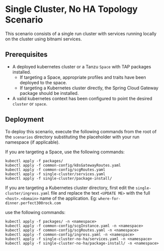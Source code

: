 # Single Cluster, No HA Topology Scenario

This scenario consists of a single run cluster with services running locally on the cluster using bitnami services.

## Prerequisites

- A deployed kubernetes cluster or a Tanzu `Space` with TAP packages installed.
  - If targeting a Space, appropriate profiles and traits have been deployed to the space.
  - If targeting a Kubernetes cluster directly, the Spring Cloud Gateway package should be installed.
- A valid kubernetes context has been configured to point the desired `cluster` or `space`. 

## Deployment

To deploy this scenario, execute the following commands from the root of the `scenarios` directory substituting the <namepspace> placeholder with your 
run namespace (if applicable).


If you are targeting a Space, use the following commands:

```
kubectl apply -f packages/
kubectl apply -f common-config/k8sGatewayRoutes.yaml
kubectl apply -f common-config/scgRoutes.yaml
kubectl apply -f single-cluster/services.yaml
kubectl apply -f single-cluster/package-install/
```

If you are targeting a Kubernetes cluster directory, first edit the `single-cluster/ingress.yaml` file and replace the text `<UPDATE ME>` with the full `<host>.<domain>` 
name of the application.  Eg: `where-for-dinner.perfect300rock.com`

use the following commands:

```
kubectl apply -f packages/ -n <namespace>
kubectl apply -f common-config/scgInstance.yaml -n <namespace>
kubectl apply -f common-config/scgRoutes.yaml -n <namespace>
kubectl apply -f common-config/ingress.yaml -n <namespace>
kubectl apply -f single-cluster-no-ha/services.yaml -n <namespace>
kubectl apply -f single-cluster-no-ha/package-install/ -n <namespace>
```